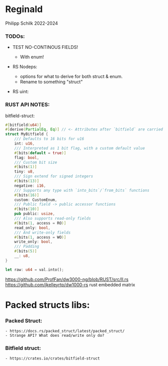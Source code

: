 # Reginald

Philipp Schilk
2022-2024

### TODOs:

- TEST NO-CONTINOUS FIELDS!
    - With enum!

- RS Nodeps:
    - options for what to derive for both struct & enum.
    - Rename to something "struct"

- RS uint:

### RUST API NOTES:

bitfield-struct:

```rust
#[bitfield(u64)]
#[derive(PartialEq, Eq)] // <- Attributes after `bitfield` are carried over
struct MyBitfield {
    /// Defaults to 16 bits for u16
    int: u16,
    /// Interpreted as 1 bit flag, with a custom default value
    #[bits(default = true)]
    flag: bool,
    /// Custom bit size
    #[bits(1)]
    tiny: u8,
    /// Sign extend for signed integers
    #[bits(13)]
    negative: i16,
    /// Supports any type with `into_bits`/`from_bits` functions
    #[bits(16)]
    custom: CustomEnum,
    /// Public field -> public accessor functions
    #[bits(10)]
    pub public: usize,
    /// Also supports read-only fields
    #[bits(1, access = RO)]
    read_only: bool,
    /// And write-only fields
    #[bits(1, access = WO)]
    write_only: bool,
    /// Padding
    #[bits(5)]
    __: u8,
}

let raw: u64 = val.into();
```

https://github.com/ProfFan/dw3000-ng/blob/RUST/src/ll.rs
https://github.com/jkelleyrtp/dw1000-rs
rust embedded matrix

# Packed structs libs:

### Packed Struct:
    - https://docs.rs/packed_struct/latest/packed_struct/
    - Strange API? What does read/write only do?

### Bitfield struct:
    - https://crates.io/crates/bitfield-struct
